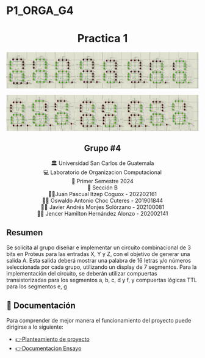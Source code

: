 # P1_ORGA_G4
<h1 align="center">Practica 1</h1>
<p align="center">
    <img src="Documentacion\IMG\Habilida.png">
</p>
<p align="center">
    <img src="Documentacion\IMG\Habilidat.png">
</p>
<h2 align="center">Grupo #4</h2>

<div align="center"> 🏛 Universidad San Carlos de Guatemala</div>
<div align="center">
💻 Laboratorio de Organizacion Computacional 
</div>
<div align="center"> 📆 Primer Semestre 2024</div>
<div align="center">🏫​ Sección B</div>
<div align="center">
🙍‍♂️Juan Pascual Itzep Coguox - 202202161
</div>
<div align="center">
🙍‍♂️ Oswaldo Antonio Choc Cuteres - 201901844
</div>

<div align="center">
🙍‍♂️ Javier Andrés Monjes Solórzano -  202100081
</div>


<div align="center">
🙍‍♂️ Jencer Hamilton Hernández Alonzo - 202002141
</div>

<!-- Resumen -->
## Resumen
Se solicita al grupo diseñar e implementar un circuito combinacional de 3 bits en Proteus para las entradas X, Y y Z, con el objetivo de generar una salida A. Esta salida deberá mostrar una palabra de 16 letras y/o números seleccionada por cada grupo, utilizando un display de 7 segmentos. Para la implementación del circuito, se deberán utilizar compuertas transistorizadas para los segmentos a, b, c, d y f, y compuertas lógicas TTL para los segmentos e, g

## 📖 Documentación
Para comprender de mejor manera el funcionamiento del proyecto puede dirigirse a lo siguiente:
    <ul>
       <li><a href="Documentacion\P1_ORGA.pdf">:point_right:Planteamiento de proyecto</a></li>
        <li><a href="Documentacion\P1_ORGA_G4.pdf" target="_blank">:point_right:Documentacion Ensayo</a></li>
    </ul>
